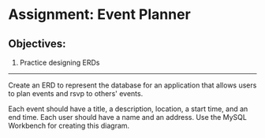 <div class="module_description active_lesson_with_video ">
									
<h1>Assignment: Event Planner</h1>
<h2>Objectives:</h2>
<ol><li>Practice designing ERDs</li></ol>
<hr>
<p>Create an ERD to represent the database for an application that allows users to plan events and rsvp to others' events.</p>
<p>Each event should have a title, a description, location, a start time, and an end time. Each user should have a name and an address. Use the MySQL Workbench for creating this diagram.</p>
        
</div>
